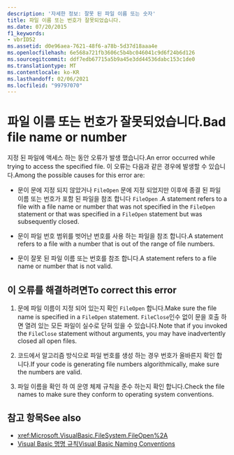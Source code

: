 ```yaml
---
description: '자세한 정보: 잘못 된 파일 이름 또는 숫자'
title: 파일 이름 또는 번호가 잘못되었습니다.
ms.date: 07/20/2015
f1_keywords:
- vbrID52
ms.assetid: d0e96aea-7621-48f6-a78b-5d37d18aaa4e
ms.openlocfilehash: 6e568a721fb3606c5b4bc046041c9d6f24b6d126
ms.sourcegitcommit: ddf7edb67715a5b9a45e3dd44536dabc153c1de0
ms.translationtype: MT
ms.contentlocale: ko-KR
ms.lasthandoff: 02/06/2021
ms.locfileid: "99797070"
---
```

# <a name="bad-file-name-or-number"></a><span data-ttu-id="23783-103">파일 이름 또는 번호가 잘못되었습니다.</span><span class="sxs-lookup"><span data-stu-id="23783-103">Bad file name or number</span></span>

<span data-ttu-id="23783-104">지정 된 파일에 액세스 하는 동안 오류가 발생 했습니다.</span><span class="sxs-lookup"><span data-stu-id="23783-104">An error occurred while trying to access the specified file.</span></span> <span data-ttu-id="23783-105">이 오류는 다음과 같은 경우에 발생할 수 있습니다.</span><span class="sxs-lookup"><span data-stu-id="23783-105">Among the possible causes for this error are:</span></span>  
  
- <span data-ttu-id="23783-106">문이 문에 지정 되지 않았거나 `FileOpen` 문에 지정 되었지만 이후에 종결 된 파일 이름 또는 번호가 포함 된 파일을 참조 합니다 `FileOpen` .</span><span class="sxs-lookup"><span data-stu-id="23783-106">A statement refers to a file with a file name or number that was not specified in the `FileOpen` statement or that was specified in a `FileOpen` statement but was subsequently closed.</span></span>  
  
- <span data-ttu-id="23783-107">문이 파일 번호 범위를 벗어난 번호를 사용 하는 파일을 참조 합니다.</span><span class="sxs-lookup"><span data-stu-id="23783-107">A statement refers to a file with a number that is out of the range of file numbers.</span></span>  
  
- <span data-ttu-id="23783-108">문이 잘못 된 파일 이름 또는 번호를 참조 합니다.</span><span class="sxs-lookup"><span data-stu-id="23783-108">A statement refers to a file name or number that is not valid.</span></span>  
  
## <a name="to-correct-this-error"></a><span data-ttu-id="23783-109">이 오류를 해결하려면</span><span class="sxs-lookup"><span data-stu-id="23783-109">To correct this error</span></span>  
  
1. <span data-ttu-id="23783-110">문에 파일 이름이 지정 되어 있는지 확인 `FileOpen` 합니다.</span><span class="sxs-lookup"><span data-stu-id="23783-110">Make sure the file name is specified in a `FileOpen` statement.</span></span> <span data-ttu-id="23783-111">`FileClose`인수 없이 문을 호출 하면 열려 있는 모든 파일이 실수로 닫혀 있을 수 있습니다.</span><span class="sxs-lookup"><span data-stu-id="23783-111">Note that if you invoked the `FileClose` statement without arguments, you may have inadvertently closed all open files.</span></span>  
  
2. <span data-ttu-id="23783-112">코드에서 알고리즘 방식으로 파일 번호를 생성 하는 경우 번호가 올바른지 확인 합니다.</span><span class="sxs-lookup"><span data-stu-id="23783-112">If your code is generating file numbers algorithmically, make sure the numbers are valid.</span></span>  
  
3. <span data-ttu-id="23783-113">파일 이름을 확인 하 여 운영 체제 규칙을 준수 하는지 확인 합니다.</span><span class="sxs-lookup"><span data-stu-id="23783-113">Check the file names to make sure they conform to operating system conventions.</span></span>  
  
## <a name="see-also"></a><span data-ttu-id="23783-114">참고 항목</span><span class="sxs-lookup"><span data-stu-id="23783-114">See also</span></span>

- <xref:Microsoft.VisualBasic.FileSystem.FileOpen%2A>
- [<span data-ttu-id="23783-115">Visual Basic 명명 규칙</span><span class="sxs-lookup"><span data-stu-id="23783-115">Visual Basic Naming Conventions</span></span>](../../programming-guide/program-structure/naming-conventions.md)
